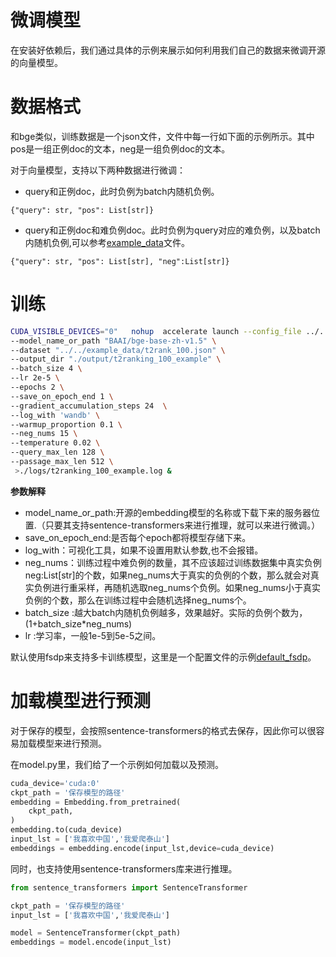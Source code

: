 # 微调模型
在安装好依赖后，我们通过具体的示例来展示如何利用我们自己的数据来微调开源的向量模型。

# 数据格式

和bge类似，训练数据是一个json文件，文件中每一行如下面的示例所示。其中pos是一组正例doc的文本，neg是一组负例doc的文本。

对于向量模型，支持以下两种数据进行微调：

- query和正例doc，此时负例为batch内随机负例。
```
{"query": str, "pos": List[str]}
```
- query和正例doc和难负例doc。此时负例为query对应的难负例，以及batch内随机负例,可以参考[example_data](https://github.com/NLPJCL/RAG-Retrieval/blob/master/example_data/t2rank_100.json)文件。
```
{"query": str, "pos": List[str], "neg":List[str]}
```

# 训练

```bash
CUDA_VISIBLE_DEVICES="0"   nohup  accelerate launch --config_file ../../config/default_fsdp.yaml train_embedding.py  \
--model_name_or_path "BAAI/bge-base-zh-v1.5" \
--dataset "../../example_data/t2rank_100.json" \
--output_dir "./output/t2ranking_100_example" \
--batch_size 4 \
--lr 2e-5 \
--epochs 2 \
--save_on_epoch_end 1 \
--gradient_accumulation_steps 24  \
--log_with 'wandb' \
--warmup_proportion 0.1 \
--neg_nums 15 \
--temperature 0.02 \
--query_max_len 128 \
--passage_max_len 512 \
 >./logs/t2ranking_100_example.log &
```

**参数解释**
- model_name_or_path:开源的embedding模型的名称或下载下来的服务器位置.（只要其支持sentence-transformers来进行推理，就可以来进行微调。）
- save_on_epoch_end:是否每个epoch都将模型存储下来。
- log_with：可视化工具，如果不设置用默认参数,也不会报错。
- neg_nums：训练过程中难负例的数量，其不应该超过训练数据集中真实负例neg:List[str]的个数，如果neg_nums大于真实的负例的个数，那么就会对真实负例进行重采样，再随机选取neg_nums个负例。如果neg_nums小于真实负例的个数，那么在训练过程中会随机选择neg_nums个。
- batch_size :越大batch内随机负例越多，效果越好。实际的负例个数为，(1+batch_size*neg_nums)
- lr :学习率，一般1e-5到5e-5之间。

默认使用fsdp来支持多卡训练模型，这里是一个配置文件的示例[default_fsdp](https://github.com/NLPJCL/RAG-Retrieval/blob/master/config/default_fsdp.yaml)。


# 加载模型进行预测

对于保存的模型，会按照sentence-transformers的格式去保存，因此你可以很容易加载模型来进行预测。

在model.py里，我们给了一个示例如何加载以及预测。


```python
cuda_device='cuda:0'
ckpt_path = '保存模型的路径'
embedding = Embedding.from_pretrained(
    ckpt_path,
)
embedding.to(cuda_device)
input_lst = ['我喜欢中国','我爱爬泰山']
embeddings = embedding.encode(input_lst,device=cuda_device)

```

同时，也支持使用sentence-transformers库来进行推理。
```python
from sentence_transformers import SentenceTransformer

ckpt_path = '保存模型的路径'
input_lst = ['我喜欢中国','我爱爬泰山']

model = SentenceTransformer(ckpt_path)
embeddings = model.encode(input_lst)

```
